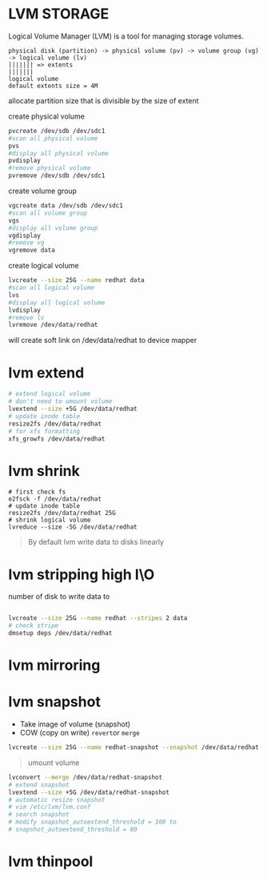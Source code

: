 # LVM STORAGE
Logical Volume Manager (LVM) is a tool for managing storage volumes.

```
physical disk (partition) -> physical volume (pv) -> volume group (vg) -> logical volume (lv)
||||||| => extents 
|||||||
logical volume 
default extents size = 4M
```

allocate partition size that is divisible by the size of extent


create physical volume
```bash
pvcreate /dev/sdb /dev/sdc1
#scan all physical volume
pvs
#display all physical volume
pvdisplay
#remove physical volume
pvremove /dev/sdb /dev/sdc1

```
create volume group
```bash
vgcreate data /dev/sdb /dev/sdc1
#scan all volume group
vgs
#display all volume group
vgdisplay 
#remove vg
vgremove data

```
create logical volume
```bash
lvcreate --size 25G --name redhat data
#scan all logical volume
lvs
#display all logical volume
lvdisplay
#remove lv
lvremove /dev/data/redhat

```
will create soft link on /dev/data/redhat 
to device mapper


# lvm extend 

```bash
# extend logical volume 
# don't need to umount volume
lvextend --size +5G /dev/data/redhat
# update inode table
resize2fs /dev/data/redhat
# for xfs formatting
xfs_growfs /dev/data/redhat
```

# lvm shrink
```
# first check fs
e2fsck -f /dev/data/redhat
# update inode table
resize2fs /dev/data/redhat 25G
# shrink logical volume
lvreduce --size -5G /dev/data/redhat
```

> By default lvm write data to disks linearly



# lvm stripping high I\O
number of disk to write data to
```bash

lvcreate --size 25G --name redhat --stripes 2 data
# check stripe
dmsetup deps /dev/data/redhat

```
# lvm mirroring
# lvm snapshot
- Take image of volume (snapshot)  
- COW (copy on write)
`revert`or `merge`

```bash
lvcreate --size 25G --name redhat-snapshot --snapshot /dev/data/redhat
```

> umount volume

```bash
lvconvert --merge /dev/data/redhat-snapshot
# extend snapshot
lvextend --size +5G /dev/data/redhat-snapshot
# automatic resize snapshot
# vim /etc/lvm/lvm.conf
# search snapshot 
# modify snapshot_autoextend_threshold = 100 to 
# snapshot_autoextend_threshold = 80 
```

 


# lvm thinpool
